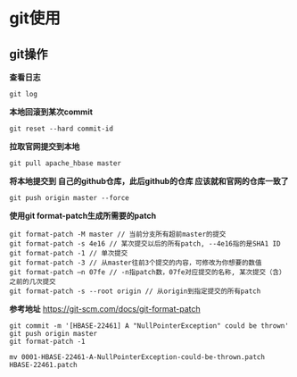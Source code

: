# git使用
## git操作
**查看日志**
```shell
git log
```
**本地回滚到某次commit**
```shell
git reset --hard commit-id
```
**拉取官网提交到本地**
```shell
git pull apache_hbase master
```
**将本地提交到 自己的github仓库，此后github的仓库  应该就和官网的仓库一致了**
```shell
git push origin master --force
```
**使用git format-patch生成所需要的patch**
```shell
git format-patch -M master // 当前分支所有超前master的提交
git format-patch -s 4e16 // 某次提交以后的所有patch, --4e16指的是SHA1 ID
git format-patch -1 // 单次提交
git format-patch -3 // 从master往前3个提交的内容，可修改为你想要的数值
git format-patch –n 07fe // -n指patch数，07fe对应提交的名称, 某次提交（含）之前的几次提交
git format-patch -s --root origin // 从origin到指定提交的所有patch
```
**参考地址**
https://git-scm.com/docs/git-format-patch
```shell
git commit -m '[HBASE-22461] A "NullPointerException" could be thrown'
git push origin master
git format-patch -1
```
```shell
mv 0001-HBASE-22461-A-NullPointerException-could-be-thrown.patch HBASE-22461.patch
```
